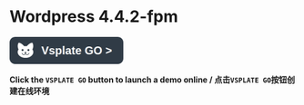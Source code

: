 # Wordpress 4.4.2-fpm

<a href="https://www.vsplate.com/?docker-compose=https://github.com/vsplate/dcenvs/wordpress/4.4.2-fpm"><img alt="VSPLATE GO" src="https://raw.githubusercontent.com/vsplate/images/master/vsgo_btn.png" width="200px"></a>

**Click the `VSPLATE GO` button to launch a demo online / 点击`VSPLATE GO`按钮创建在线环境**